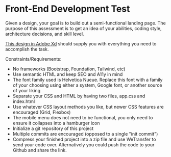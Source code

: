 # Front-End Development Test

Given a design, your goal is to build out a semi-functional landing page. The purpose of this assessment is to get an
idea of your abilities, coding style, architecture decisions, and skill level.

[This design in Adobe Xd](https://xd.adobe.com/view/aa6e8b2a-08d0-42a4-bcbd-4822f2e7ea06-ff3d/specs/) should supply you with
 everything you need to accomplish the task.

Constraints/Requirements:
- No frameworks (Bootstrap, Foundation, Tailwind, etc)
- Use semantic HTML and keep SEO and A11y in mind
- The font family used is Helvetica Nueue. Replace this font with a family of your choosing using either a system, Google font, or another source of your liking
- Separate your CSS and HTML by having two files, app.css and index.html
- Use whatever CSS layout methods you like, but newer CSS features are encouraged (Grid, Flexbox)
- The mobile menu does not need to be functional, you only need to ensure it collapses into a hamburger icon
- Initialize a git repository of this project
- Multiple commits are encouraged (opposed to a single "init commit")
- Compress your finished project into a zip file and use WeTransfer to send your code over. Alternatively you could push the code to your Github and share the link.